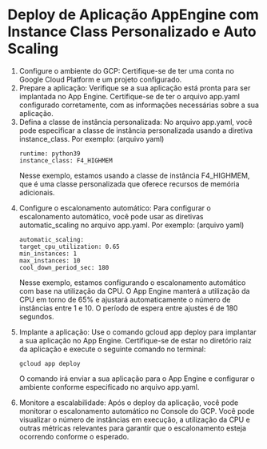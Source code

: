 # Deploy de Aplicação AppEngine com Instance Class Personalizado e Auto Scaling

<table>
	<ol>
		<li>Configure o ambiente do GCP: Certifique-se de ter uma conta no Google Cloud Platform e um projeto configurado.
			<br>
		<li>Prepare a aplicação: Verifique se a sua aplicação está pronta para ser implantada no App Engine. Certifique-se de ter o arquivo app.yaml configurado corretamente, com as informações necessárias sobre a sua aplicação.
			<br>
		<li>Defina a classe de instância personalizada: No arquivo app.yaml, você pode especificar a classe de instância personalizada usando a diretiva instance_class. Por exemplo: (arquivo yaml)

	runtime: python39
	instance_class: F4_HIGHMEM

<p>Nesse exemplo, estamos usando a classe de instância F4_HIGHMEM, que é uma classe personalizada que oferece recursos de memória adicionais.</p>

<li>Configure o escalonamento automático: Para configurar o escalonamento automático, você pode usar as diretivas automatic_scaling no arquivo app.yaml. Por exemplo: (arquivo yaml)

	automatic_scaling:
  	target_cpu_utilization: 0.65
  	min_instances: 1
  	max_instances: 10
    cool_down_period_sec: 180

<p>Nesse exemplo, estamos configurando o escalonamento automático com base na utilização da CPU. O App Engine manterá a utilização da CPU em torno de 65% e ajustará automaticamente o número de instâncias entre 1 e 10. O período de espera entre ajustes é de 180 segundos.</p>

<li> Implante a aplicação: Use o comando gcloud app deploy para implantar a sua aplicação no App Engine. Certifique-se de estar no diretório raiz da aplicação e execute o seguinte comando no terminal:

	gcloud app deploy

<p>O comando irá enviar a sua aplicação para o App Engine e configurar o ambiente conforme especificado no arquivo app.yaml.</p>

<li>Monitore a escalabilidade: Após o deploy da aplicação, você pode monitorar o escalonamento automático no Console do GCP. Você pode visualizar o número de instâncias em execução, a utilização da CPU e outras métricas relevantes para garantir que o escalonamento esteja ocorrendo conforme o esperado.